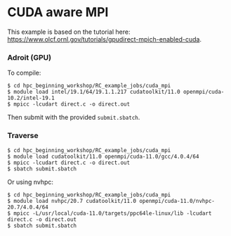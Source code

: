# CUDA aware MPI

This example is based on the tutorial here: <https://www.olcf.ornl.gov/tutorials/gpudirect-mpich-enabled-cuda>.

### Adroit (GPU)

To compile:

```
$ cd hpc_beginning_workshop/RC_example_jobs/cuda_mpi
$ module load intel/19.1/64/19.1.1.217 cudatoolkit/11.0 openmpi/cuda-10.2/intel-19.1
$ mpicc -lcudart direct.c -o direct.out
```

Then submit with the provided `submit.sbatch`.

### Traverse

```
$ cd hpc_beginning_workshop/RC_example_jobs/cuda_mpi
$ module load cudatoolkit/11.0 openmpi/cuda-11.0/gcc/4.0.4/64 
$ mpicc -lcudart direct.c -o direct.out
$ sbatch submit.sbatch
```

Or using nvhpc:

```
$ cd hpc_beginning_workshop/RC_example_jobs/cuda_mpi
$ module load nvhpc/20.7 cudatoolkit/11.0 openmpi/cuda-11.0/nvhpc-20.7/4.0.4/64
$ mpicc -L/usr/local/cuda-11.0/targets/ppc64le-linux/lib -lcudart direct.c -o direct.out
$ sbatch submit.sbatch
```

